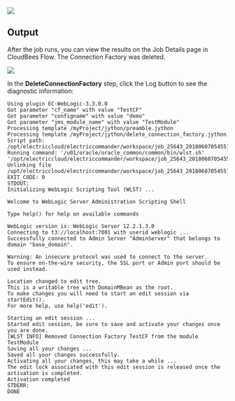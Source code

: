 
<img src="../../plugins/EC-WebLogic/images/DeleteConnectionFactory/Form.png" />

## Output

After the job runs, you can view the results on the Job Details page in CloudBees Flow. The Connection Factory was deleted.

<img src="../../plugins/EC-WebLogic/images/DeleteConnectionFactory/Summary.png" />

In the <b>DeleteConnectionFactory</b> step, click the Log button to see the diagnostic information:

    Using plugin EC-WebLogic-3.3.0.0
    Got parameter "cf_name" with value "TestCF"
    Got parameter "configname" with value "demo"
    Got parameter "jms_module_name" with value "TestModule"
    Processing template /myProject/jython/preamble.jython
    Processing template /myProject/jython/delete_connection_factory.jython
    Script path: /opt/electriccloud/electriccommander/workspace/job_25643_20180607054551/exec_735556895409005.jython
    Running command: '/u01/oracle/oracle_common/common/bin/wlst.sh' '/opt/electriccloud/electriccommander/workspace/job_25643_20180607054551/exec_735556895409005.jython'
    Unlinking file /opt/electriccloud/electriccommander/workspace/job_25643_20180607054551/exec_735556895409005.jython
    EXIT_CODE: 0
    STDOUT:
    Initializing WebLogic Scripting Tool (WLST) ...

    Welcome to WebLogic Server Administration Scripting Shell

    Type help() for help on available commands

    WebLogic version is: WebLogic Server 12.2.1.3.0
    Connecting to t3://localhost:7001 with userid weblogic ...
    Successfully connected to Admin Server "AdminServer" that belongs to domain "base_domain".

    Warning: An insecure protocol was used to connect to the server.
    To ensure on-the-wire security, the SSL port or Admin port should be used instead.

    Location changed to edit tree.
    This is a writable tree with DomainMBean as the root.
    To make changes you will need to start an edit session via startEdit().
    For more help, use help('edit').

    Starting an edit session ...
    Started edit session, be sure to save and activate your changes once you are done.
    [WLST INFO] Removed Connection Factory TestCF from the module TestModule
    Saving all your changes ...
    Saved all your changes successfully.
    Activating all your changes, this may take a while ...
    The edit lock associated with this edit session is released once the activation is completed.
    Activation completed
    STDERR:
    DONE
